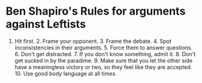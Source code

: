 

# Ben Shapiro's Rules for arguments against Leftists

1. Hit first. 2. Frame your opponent. 3. Frame the debate. 4. Spot inconsistencies in their arguments. 5. Force them to answer questions. 6. Don't get distracted. 7. If you don't know something, admit it. 8. Don't get sucked in by the paradime. 9. Make sure that you let the other side have a meaningless victory or two, so they feel like they are accepted. 10. Use good body language at all times. 